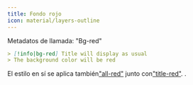 ```yaml
---
title: Fondo rojo
icon: material/layers-outline
---
```


Metadatos de llamada: "Bg-red"

```md
> [!info|bg-red] Title will display as usual
> The background color will be red
```

El estilo en sí se aplica también["all-red"](../combined-styling/page-3.md)
junto con["title-red"](../title-styling/page-3.md).
.

